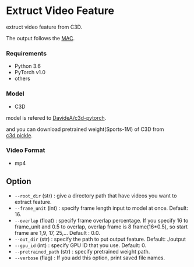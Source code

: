 # Extruct Video Feature
extruct video feature from C3D.

The output follows the [MAC](https://arxiv.org/abs/1811.08925).

### Requirements
- Python 3.6
- PyTorch v1.0
- others

### Model
- C3D

model is refered to [DavideA/c3d-pytorch](https://github.com/DavideA/c3d-pytorch).

and you can download pretrained weight(Sports-1M) of C3D from [c3d.pickle](http://imagelab.ing.unimore.it/files/c3d_pytorch/c3d.pickle).

### Video Format
- mp4

## Option
- `--root_dir` (str) : give a directory path that have videos you want to extract feature.
- `--frame_unit` (int) : specify frame length input to model at once. Default: 16.
- `--overlap` (float) : specify frame overlap percentage. If you specify 16 to frame_unit and 0.5 to overlap,
overlap frame is 8 frame(16*0.5), so start frame are 1,9, 17, 25,... Default : 0.0.
- `--out_dir` (str) : specify the path to put output feature. Default: ./output
- `--gpu_id` (int) : specify GPU ID that you use. Default: 0.
- `--pretrained_path` (str) : specify pretrained weight path.
- `--verbose` (flag) : If you add this option, print saved file names.

